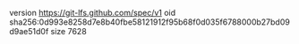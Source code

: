 version https://git-lfs.github.com/spec/v1
oid sha256:0d993e8258d7e8b40fbe58121912f95b68f0d035f6788000b27bd09d9ae51d0f
size 7628
